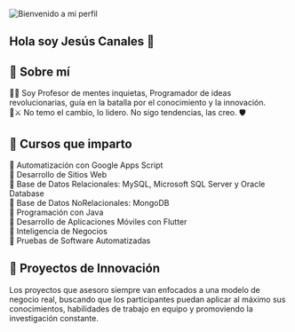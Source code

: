 ![Bienvenido a mi perfil](https://i.postimg.cc/G2fn3Q7c/banner.jpg)

## Hola soy Jesús Canales 👋

## 🚀 Sobre mí
👨‍💻 Soy Profesor de mentes inquietas, Programador de ideas revolucionarias, guía en la batalla por el conocimiento y la innovación.  
🦁⚔️ No temo el cambio, lo lidero. No sigo tendencias, las creo. 🛡️

## 📌 Cursos que imparto
🔹 Automatización con Google Apps Script  
🔹  Desarrollo de Sitios Web  
🔹 Base de Datos Relacionales: MySQL, Microsoft SQL Server y Oracle Database  
🔹 Base de Datos NoRelacionales: MongoDB  
🔹  Programación con Java  
🔹 Desarrollo de Aplicaciones Móviles con Flutter  
🔹 Inteligencia de Negocios  
🔹 Pruebas de Software Automatizadas  

## 🎯 Proyectos de Innovación
Los proyectos que asesoro siempre van enfocados a una modelo de negocio real, buscando que los participantes puedan aplicar al máximo sus conocimientos, habilidades de trabajo en equipo y promoviendo la investigación constante.


